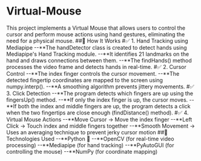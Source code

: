 # Virtual-Mouse
This project implements a Virtual Mouse that allows users to control the cursor and perform mouse actions using hand gestures, eliminating the need for a physical mouse.
##🔹 How It Works
#✅ 1. Hand Tracking using Mediapipe
--**The handDetector class is created to detect hands using Mediapipe's Hand Tracking module.
--**It identifies 21 landmarks on the hand and draws connections between them.
--**The findHands() method processes the video frame and detects hands in real-time.
#✅ 2. Cursor Control
--**The index finger controls the cursor movement.
--**The detected fingertip coordinates are mapped to the screen using numpy.interp().
--**A smoothing algorithm prevents jittery movements.
#✅ 3. Click Detection
--**The program detects which fingers are up using the fingersUp() method.
--**If only the index finger is up, the cursor moves.
--**If both the index and middle fingers are up, the program detects a click when the two fingertips are close enough (findDistance() method).
#✅ 4. Virtual Mouse Actions
--**Move Cursor → Move the index finger
--**Left Click → Touch index and middle fingers together
--**Smooth Movement → Uses an averaging technique to prevent jerky cursor motion
##🔹 Technologies Used
--**Python 🐍
--**OpenCV (for real-time video processing)
--**Mediapipe (for hand tracking)
--**PyAutoGUI (for controlling the mouse)
--**NumPy (for coordinate mapping)
